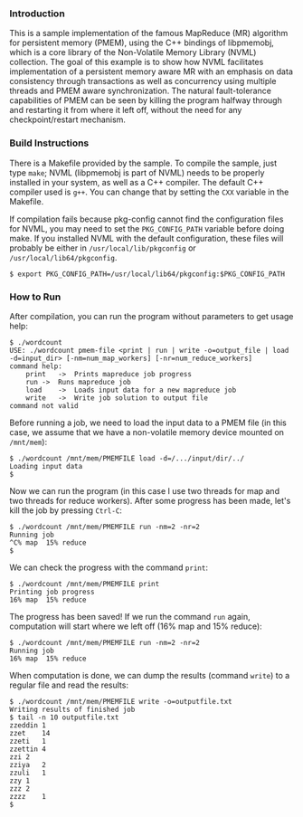 ### Introduction

This is a sample implementation of the famous MapReduce (MR) algorithm for
persistent memory (PMEM), using the C++ bindings of libpmemobj, which is a core
library of the Non-Volatile Memory Library (NVML) collection. The goal of this
example is to show how NVML facilitates implementation of a persistent memory
aware MR with an emphasis on data consistency through transactions as well as
concurrency using multiple threads and PMEM aware synchronization. The natural
fault-tolerance capabilities of PMEM can be seen by killing the program halfway
through and restarting it from where it left off, without the need for any
checkpoint/restart mechanism.

### Build Instructions

There is a Makefile provided by the sample. To compile the sample, just type
`make`; NVML (libpmemobj is part of NVML) needs to be properly installed in
your system, as well as a C++ compiler. The default C++ compiler used is `g++`.
You can change that by setting the `CXX` variable in the Makefile.

If compilation fails because pkg-config cannot find the configuration files
for NVML, you may need to set the `PKG_CONFIG_PATH` variable before doing make.
If you installed NVML with the default configuration, these files will probably
be either in `/usr/local/lib/pkgconfig` or `/usr/local/lib64/pkgconfig`.

<!-- -->

	$ export PKG_CONFIG_PATH=/usr/local/lib64/pkgconfig:$PKG_CONFIG_PATH

### How to Run

After compilation, you can run the program without parameters to get usage help:

<!-- -->

	$ ./wordcount
	USE: ./wordcount pmem-file <print | run | write -o=output_file | load -d=input_dir> [-nm=num_map_workers] [-nr=num_reduce_workers]
	command help:
		print	->	Prints mapreduce job progress
		run	->	Runs mapreduce job
		load	->	Loads input data for a new mapreduce job
		write	->	Write job solution to output file
	command not valid

Before running a job, we need to load the input data to a PMEM file (in this
case, we assume that we have a non-volatile memory device mounted on
`/mnt/mem`):

<!-- -->

	$ ./wordcount /mnt/mem/PMEMFILE load -d=/.../input/dir/../
	Loading input data
	$

Now we can run the program (in this case I use two threads for map and two
threads for reduce workers). After some progress has been made, let's kill the
job by pressing `Ctrl-C`:

<!-- -->

	$ ./wordcount /mnt/mem/PMEMFILE run -nm=2 -nr=2
	Running job
	^C% map  15% reduce
	$

We can check the progress with the command `print`:

<!-- -->

	$ ./wordcount /mnt/mem/PMEMFILE print
	Printing job progress
	16% map  15% reduce

The progress has been saved! If we run the command `run` again, computation will
start where we left off (16% map and 15% reduce):

<!-- -->

	$ ./wordcount /mnt/mem/PMEMFILE run -nm=2 -nr=2
	Running job
	16% map  15% reduce

When computation is done, we can dump the results (command `write`) to a regular
file and read the results:

<!-- -->

	$ ./wordcount /mnt/mem/PMEMFILE write -o=outputfile.txt
	Writing results of finished job
	$ tail -n 10 outputfile.txt
	zzeddin	1
	zzet	14
	zzeti	1
	zzettin	4
	zzi	2
	zziya	2
	zzuli	1
	zzy	1
	zzz	2
	zzzz	1
	$

